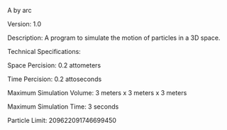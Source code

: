 A by arc

Version: 1.0

Description: A program to simulate the motion of particles in a 3D space.

Technical Specifications:

Space Percision: 0.2 attometers

Time Percision: 0.2 attoseconds

Maximum Simulation Volume: 3 meters x 3 meters x 3 meters

Maximum Simulation Time: 3 seconds

Particle Limit: 209622091746699450
